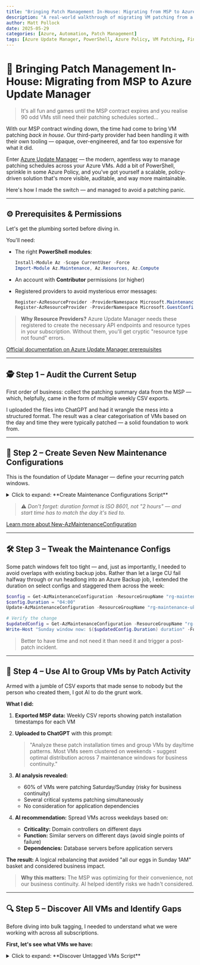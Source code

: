 ```yaml
---
title: "Bringing Patch Management In-House: Migrating from MSP to Azure Update Manager"
description: "A real-world walkthrough of migrating VM patching from a third-party provider to Azure Update Manager using PowerShell, tagging, and policy automation."
author: Matt Pollock
date: 2025-05-29
categories: [Azure, Automation, Patch Management]
tags: [Azure Update Manager, PowerShell, Azure Policy, VM Patching, FinOps]
---
```



# 🔄 Bringing Patch Management In-House: Migrating from MSP to Azure Update Manager

> It's all fun and games until the MSP contract expires and you realise 90 odd VMs still need their patching schedules sorted…

With our MSP contract winding down, the time had come to bring VM patching *back in house*. Our third-party provider had been handling it with their own tooling — opaque, over-engineered, and far too expensive for what it did.

Enter [Azure Update Manager](https://learn.microsoft.com/en-us/azure/update-manager/overview) — the modern, agentless way to manage patching schedules across your Azure VMs. Add a bit of PowerShell, sprinkle in some Azure Policy, and you've got yourself a scalable, policy-driven solution that's more visible, auditable, and way more maintainable.

Here's how I made the switch — and managed to avoid a patching panic.

---

## ⚙️ Prerequisites & Permissions

Let's get the plumbing sorted before diving in.

You'll need:

* The right **PowerShell modules**:

  ```powershell
  Install-Module Az -Scope CurrentUser -Force
  Import-Module Az.Maintenance, Az.Resources, Az.Compute
  ```

* An account with **Contributor** permissions (or higher)
* Registered providers to avoid mysterious error messages:

  ```powershell
  Register-AzResourceProvider -ProviderNamespace Microsoft.Maintenance
  Register-AzResourceProvider -ProviderNamespace Microsoft.GuestConfiguration
  ```

> **Why Resource Providers?** Azure Update Manager needs these registered to create the necessary API endpoints and resource types in your subscription. Without them, you'll get cryptic "resource type not found" errors.

[Official documentation on Azure Update Manager prerequisites](https://learn.microsoft.com/en-us/azure/update-manager/overview#prerequisites)

---

## 🕵️ Step 1 – Audit the Current Setup

First order of business: collect the patching summary data from the MSP — which, helpfully, came in the form of multiple weekly CSV exports.

I uploaded the files into ChatGPT and had it wrangle the mess into a structured format. The result was a clear categorisation of VMs based on the day and time they were typically patched — a solid foundation to work from.

---

## 🧱 Step 2 – Create Seven New Maintenance Configurations

This is the foundation of Update Manager — define your recurring patch windows.

<details>
<summary>Click to expand: **Create Maintenance Configurations Script**</summary>

```powershell
# Azure Update Manager - Create Weekly Maintenance Configurations
# Pure PowerShell syntax

# Define parameters
$resourceGroupName = "rg-maintenance-uksouth-001"
$location = "uksouth"
$timezone = "GMT Standard Time"
$startDateTime = "2024-06-01 21:00"
$duration = "03:00"  # 3 hours - meets minimum requirement

# Day mapping for config naming (3-letter lowercase)
$dayMap = @{
    "Monday"    = "mon"
    "Tuesday"   = "tue" 
    "Wednesday" = "wed"
    "Thursday"  = "thu"
    "Friday"    = "fri"
    "Saturday"  = "sat"
    "Sunday"    = "sun"
}

# Create maintenance configurations for each day
foreach ($day in $dayMap.Keys) {
    $shortDay = $dayMap[$day]
    $configName = "contoso-maintenance-config-vms-$shortDay"
    
    Write-Host "Creating: $configName for $day..." -ForegroundColor Yellow
    
    try {
        $result = New-AzMaintenanceConfiguration `
            -ResourceGroupName $resourceGroupName `
            -Name $configName `
            -MaintenanceScope "InGuestPatch" `
            -Location $location `
            -StartDateTime $startDateTime `
            -Timezone $timezone `
            -Duration $duration `
            -RecurEvery "Week $day" `
            -InstallPatchRebootSetting "IfRequired" `
            -ExtensionProperty @{"InGuestPatchMode" = "User"} `
            -WindowParameterClassificationToInclude @("Critical", "Security") `
            -LinuxParameterClassificationToInclude @("Critical", "Security") `
            -Tag @{
                "Application"  = "Azure Update Manager"
                "Owner"        = "Contoso"
                "PatchWindow"  = $shortDay
            } `
            -ErrorAction Stop
            
        Write-Host "✓ SUCCESS: $configName" -ForegroundColor Green
        
        # Quick validation
        $createdConfig = Get-AzMaintenanceConfiguration -ResourceGroupName $resourceGroupName -Name $configName
        Write-Host "  Validated: $($createdConfig.RecurEvery) schedule confirmed" -ForegroundColor Gray
        
    } catch {
        Write-Host "✗ FAILED: $configName - $($_.Exception.Message)" -ForegroundColor Red
        continue
    }
}
```

</details>

> ⚠️ *Don't forget: duration format is ISO 8601, not "2 hours" — and start time has to match the day it's tied to.*

[Learn more about New-AzMaintenanceConfiguration](https://learn.microsoft.com/en-us/powershell/module/az.maintenance/new-azmaintenanceconfiguration)

---

## 🛠️ Step 3 – Tweak the Maintenance Configs

Some patch windows felt too tight — and, just as importantly, I needed to avoid overlaps with existing backup jobs. Rather than let a large CU fail halfway through or run headlong into an Azure Backup job, I extended the duration on select configs and staggered them across the week:

```powershell
$config = Get-AzMaintenanceConfiguration -ResourceGroupName "rg-maintenance-uksouth-001" -Name "contoso-maintenance-config-vms-sun"
$config.Duration = "04:00"
Update-AzMaintenanceConfiguration -ResourceGroupName "rg-maintenance-uksouth-001" -Name "contoso-maintenance-config-vms-sun" -Configuration $config

# Verify the change
$updatedConfig = Get-AzMaintenanceConfiguration -ResourceGroupName "rg-maintenance-uksouth-001" -Name "contoso-maintenance-config-vms-sun"
Write-Host "Sunday window now: $($updatedConfig.Duration) duration" -ForegroundColor Green
```

> Better to have time and not need it than need it and trigger a post-patch incident.

---

## 🤖 Step 4 – Use AI to Group VMs by Patch Activity

Armed with a jumble of CSV exports that made sense to nobody but the person who created them, I got AI to do the grunt work.

**What I did:**

1. **Exported MSP data:** Weekly CSV reports showing patch installation timestamps for each VM
2. **Uploaded to ChatGPT** with this prompt:
   > "Analyze these patch installation times and group VMs by day/time patterns. Most VMs seem clustered on weekends - suggest optimal distribution across 7 maintenance windows for business continuity."

3. **AI analysis revealed:**
   * 60% of VMs were patching Saturday/Sunday (risky for business continuity)
   * Several critical systems patching simultaneously
   * No consideration for application dependencies

4. **AI recommendation:** Spread VMs across weekdays based on:
   * **Criticality:** Domain controllers on different days
   * **Function:** Similar servers on different days (avoid single points of failure)  
   * **Dependencies:** Database servers before application servers

**The result:** A logical rebalancing that avoided "all our eggs in Sunday 1AM" basket and considered business impact.

> **Why this matters:** The MSP was optimizing for their convenience, not our business continuity. AI helped identify risks we hadn't considered.

---

## 🔍 Step 5 – Discover All VMs and Identify Gaps

Before diving into bulk tagging, I needed to understand what we were working with across all subscriptions.

**First, let's see what VMs we have:**

<details>
<summary>Click to expand: **Discover Untagged VMs Script**</summary>

```powershell
# Discover Untagged VMs Script for Azure Update Manager
# This script identifies VMs that are missing Azure Update Manager tags

$scriptStart = Get-Date

Write-Host "=== Azure Update Manager - Discover Untagged VMs ===" -ForegroundColor Cyan
Write-Host "Scanning all accessible subscriptions for VMs missing maintenance tags..." -ForegroundColor White
Write-Host ""

# Function to check if VM has Azure Update Manager tags
function Test-VMHasMaintenanceTags {
    param($VM)
    
    # Check for the three required tags
    $hasOwnerTag = $VM.Tags -and $VM.Tags.ContainsKey("Owner") -and $VM.Tags["Owner"] -eq "Contoso"
    $hasUpdatesTag = $VM.Tags -and $VM.Tags.ContainsKey("Updates") -and $VM.Tags["Updates"] -eq "Azure Update Manager"
    $hasPatchWindowTag = $VM.Tags -and $VM.Tags.ContainsKey("PatchWindow")
    
    return $hasOwnerTag -and $hasUpdatesTag -and $hasPatchWindowTag
}

# Function to get VM details for reporting
function Get-VMDetails {
    param($VM, $SubscriptionName)
    
    return [PSCustomObject]@{
        Name = $VM.Name
        ResourceGroup = $VM.ResourceGroupName
        Location = $VM.Location
        Subscription = $SubscriptionName
        SubscriptionId = $VM.SubscriptionId
        PowerState = $VM.PowerState
        OsType = $VM.StorageProfile.OsDisk.OsType
        VmSize = $VM.HardwareProfile.VmSize
        Tags = if ($VM.Tags) { ($VM.Tags.Keys | ForEach-Object { "$_=$($VM.Tags[$_])" }) -join "; " } else { "No tags" }
    }
}

# Initialize collections
$taggedVMs = @()
$untaggedVMs = @()
$allVMs = @()
$subscriptionSummary = @{}

Write-Host "=== DISCOVERING VMs ACROSS ALL SUBSCRIPTIONS ===" -ForegroundColor Cyan

# Get all accessible subscriptions
$subscriptions = Get-AzSubscription | Where-Object { $_.State -eq "Enabled" }
Write-Host "Found $($subscriptions.Count) accessible subscriptions" -ForegroundColor White

foreach ($subscription in $subscriptions) {
    try {
        Write-Host "`nScanning subscription: $($subscription.Name) ($($subscription.Id))" -ForegroundColor Magenta
        $null = Set-AzContext -SubscriptionId $subscription.Id -ErrorAction Stop
        
        # Get all VMs in this subscription
        Write-Host "  Retrieving VMs..." -ForegroundColor Gray
        $vms = Get-AzVM -Status -ErrorAction Continue
        
        $subTagged = 0
        $subUntagged = 0
        $subTotal = $vms.Count
        
        Write-Host "  Found $subTotal VMs in this subscription" -ForegroundColor White
        
        foreach ($vm in $vms) {
            $vmDetails = Get-VMDetails -VM $vm -SubscriptionName $subscription.Name
            $allVMs += $vmDetails
            
            if (Test-VMHasMaintenanceTags -VM $vm) {
                $taggedVMs += $vmDetails
                $subTagged++
                Write-Host "    ✓ Tagged: $($vm.Name)" -ForegroundColor Green
            } else {
                $untaggedVMs += $vmDetails
                $subUntagged++
                Write-Host "    ⚠️ Untagged: $($vm.Name)" -ForegroundColor Yellow
            }
        }
        
        # Store subscription summary
        $subscriptionSummary[$subscription.Name] = @{
            Total = $subTotal
            Tagged = $subTagged
            Untagged = $subUntagged
            SubscriptionId = $subscription.Id
        }
        
        Write-Host "  Subscription Summary - Total: $subTotal | Tagged: $subTagged | Untagged: $subUntagged" -ForegroundColor Gray
        
    }
    catch {
        Write-Host "  ✗ Error scanning subscription $($subscription.Name): $($_.Exception.Message)" -ForegroundColor Red
        $subscriptionSummary[$subscription.Name] = @{
            Total = 0
            Tagged = 0
            Untagged = 0
            Error = $_.Exception.Message
        }
    }
}

Write-Host ""
Write-Host "=== OVERALL DISCOVERY SUMMARY ===" -ForegroundColor Cyan
Write-Host "Total VMs found: $($allVMs.Count)" -ForegroundColor White
Write-Host "VMs with maintenance tags: $($taggedVMs.Count)" -ForegroundColor Green
Write-Host "VMs missing maintenance tags: $($untaggedVMs.Count)" -ForegroundColor Red

if ($untaggedVMs.Count -eq 0) {
    Write-Host "� ALL VMs ARE ALREADY TAGGED! �" -ForegroundColor Green
    Write-Host "No further action required." -ForegroundColor White
    exit 0
}

Write-Host ""
Write-Host "=== SUBSCRIPTION BREAKDOWN ===" -ForegroundColor Cyan
$subscriptionSummary.GetEnumerator() | Sort-Object Name | ForEach-Object {
    $sub = $_.Value
    if ($sub.Error) {
        Write-Host "$($_.Key): ERROR - $($sub.Error)" -ForegroundColor Red
    } else {
        $percentage = if ($sub.Total -gt 0) { [math]::Round(($sub.Tagged / $sub.Total) * 100, 1) } else { 0 }
        Write-Host "$($_.Key): $($sub.Tagged)/$($sub.Total) tagged ($percentage%)" -ForegroundColor White
    }
}

Write-Host ""
Write-Host "=== UNTAGGED VMs DETAILED LIST ===" -ForegroundColor Red
Write-Host "The following $($untaggedVMs.Count) VMs are missing Azure Update Manager maintenance tags:" -ForegroundColor White

# Group untagged VMs by subscription for easier reading
$untaggedBySubscription = $untaggedVMs | Group-Object Subscription

foreach ($group in $untaggedBySubscription | Sort-Object Name) {
    Write-Host "`n� Subscription: $($group.Name) ($($group.Count) untagged VMs)" -ForegroundColor Magenta
    
    $group.Group | Sort-Object Name | ForEach-Object {
        Write-Host "  • $($_.Name)" -ForegroundColor Yellow
        Write-Host "    Resource Group: $($_.ResourceGroup)" -ForegroundColor Gray
        Write-Host "    Location: $($_.Location)" -ForegroundColor Gray
        Write-Host "    OS Type: $($_.OsType)" -ForegroundColor Gray
        Write-Host "    VM Size: $($_.VmSize)" -ForegroundColor Gray
        Write-Host "    Power State: $($_.PowerState)" -ForegroundColor Gray
        if ($_.Tags -ne "No tags") {
            Write-Host "    Existing Tags: $($_.Tags)" -ForegroundColor DarkGray
        }
        Write-Host ""
    }
}

Write-Host "=== ANALYSIS BY VM CHARACTERISTICS ===" -ForegroundColor Cyan

# Analyze by OS Type
$untaggedByOS = $untaggedVMs | Group-Object OsType
Write-Host "`n� Untagged VMs by OS Type:" -ForegroundColor White
$untaggedByOS | Sort-Object Name | ForEach-Object {
    Write-Host "  $($_.Name): $($_.Count) VMs" -ForegroundColor White
}

# Analyze by Location
$untaggedByLocation = $untaggedVMs | Group-Object Location
Write-Host "`n� Untagged VMs by Location:" -ForegroundColor White
$untaggedByLocation | Sort-Object Count -Descending | ForEach-Object {
    Write-Host "  $($_.Name): $($_.Count) VMs" -ForegroundColor White
}

# Analyze by VM Size (to understand workload types)
$untaggedBySize = $untaggedVMs | Group-Object VmSize
Write-Host "`n� Untagged VMs by Size:" -ForegroundColor White
$untaggedBySize | Sort-Object Count -Descending | Select-Object -First 10 | ForEach-Object {
    Write-Host "  $($_.Name): $($_.Count) VMs" -ForegroundColor White
}

# Analyze by Resource Group (might indicate application/workload groupings)
$untaggedByRG = $untaggedVMs | Group-Object ResourceGroup
Write-Host "`n� Untagged VMs by Resource Group (Top 10):" -ForegroundColor White
$untaggedByRG | Sort-Object Count -Descending | Select-Object -First 10 | ForEach-Object {
    Write-Host "  $($_.Name): $($_.Count) VMs" -ForegroundColor White
}

Write-Host ""
Write-Host "=== POWER STATE ANALYSIS ===" -ForegroundColor Cyan
$powerStates = $untaggedVMs | Group-Object PowerState
$powerStates | Sort-Object Count -Descending | ForEach-Object {
    Write-Host "$($_.Name): $($_.Count) VMs" -ForegroundColor White
}

Write-Host ""
Write-Host "=== EXPORT OPTIONS ===" -ForegroundColor Cyan
Write-Host "You can export this data for further analysis:" -ForegroundColor White

# Export to CSV option
$timestamp = Get-Date -Format "yyyyMMdd-HHmm"
$csvPath = "D:\UntaggedVMs-$timestamp.csv"

try {
    $untaggedVMs | Export-Csv -Path $csvPath -NoTypeInformation
    Write-Host "✓ Exported untagged VMs to: $csvPath" -ForegroundColor Green
} catch {
    Write-Host "✗ Failed to export CSV: $($_.Exception.Message)" -ForegroundColor Red
}

# Show simple list for easy copying
Write-Host ""
Write-Host "=== SIMPLE VM NAME LIST (for copy/paste) ===" -ForegroundColor Cyan
Write-Host "VM Names:" -ForegroundColor White
$untaggedVMs | Sort-Object Name | ForEach-Object { Write-Host "  $($_.Name)" -ForegroundColor Yellow }

Write-Host ""
Write-Host "=== NEXT STEPS RECOMMENDATIONS ===" -ForegroundColor Cyan
Write-Host "1. Review the untagged VMs list above" -ForegroundColor White
Write-Host "2. Investigate why these VMs were not in the original patching schedule" -ForegroundColor White
Write-Host "3. Determine appropriate maintenance windows for these VMs" -ForegroundColor White
Write-Host "4. Consider grouping by:" -ForegroundColor White
Write-Host "   • Application/workload (Resource Group analysis)" -ForegroundColor Gray
Write-Host "   • Environment (naming patterns, tags)" -ForegroundColor Gray
Write-Host "   • Business criticality" -ForegroundColor Gray
Write-Host "   • Maintenance window preferences" -ForegroundColor Gray
Write-Host "5. Run the tagging script to assign maintenance windows" -ForegroundColor White

Write-Host ""
Write-Host "=== AZURE RESOURCE GRAPH QUERY ===" -ForegroundColor Cyan
Write-Host "Use this query in Azure Resource Graph Explorer to verify results:" -ForegroundColor White
Write-Host ""
Write-Host @"
Resources
| where type == "microsoft.compute/virtualmachines"
| where tags.PatchWindow == "" or isempty(tags.PatchWindow) or isnull(tags.PatchWindow)
| project name, resourceGroup, subscriptionId, location, 
          osType = properties.storageProfile.osDisk.osType,
          vmSize = properties.hardwareProfile.vmSize,
          powerState = properties.extended.instanceView.powerState.displayStatus,
          tags
| sort by name asc
"@ -ForegroundColor Gray

Write-Host ""
Write-Host "Script completed at $(Get-Date)" -ForegroundColor Cyan
Write-Host "Total runtime: $((Get-Date) - $scriptStart)" -ForegroundColor Gray
```

**Discovery results:**

* **35 VMs** from the original MSP schedule (our planned list)
* **12 additional VMs** not in the MSP schedule (the "stragglers")
* **Total: 47 VMs** needing Update Manager tags

> **Key insight:** The MSP wasn't managing everything. Several dev/test VMs and a few production systems were missing from their schedule entirely.

---

## ✍️ Step 6 – Bulk Tag All VMs with Patch Windows

Now for the main event: tagging all VMs with their maintenance windows. This includes both our planned VMs and the newly discovered ones.

### 🎯 Main VM Tagging (Planned Schedule)

Each tag serves a specific purpose:

* `PatchWindow` — The key tag used by dynamic scopes to assign VMs to maintenance configurations
* `Owner` — For accountability and filtering
* `Updates` — Identifies VMs managed by Azure Update Manager

<details>
<summary>Click to expand: **Multi-Subscription Azure Update Manager VM Tagging Script**</summary>

```powershell
# Multi-Subscription Azure Update Manager VM Tagging Script
# This script discovers VMs across multiple subscriptions and tags them appropriately

Write-Host "=== Multi-Subscription Azure Update Manager - VM Tagging Script ===" -ForegroundColor Cyan

# Function to safely tag a VM
function Set-VMMaintenanceTags {
    param(
        [string]$VMName,
        [string]$ResourceGroupName,
        [string]$SubscriptionId,
        [hashtable]$Tags,
        [string]$MaintenanceWindow
    )
    
    try {
        # Set context to the VM's subscription
        $null = Set-AzContext -SubscriptionId $SubscriptionId -ErrorAction Stop
        
        Write-Host "  Processing: $VMName..." -ForegroundColor Yellow
        
        # Get the VM and update tags
        $vm = Get-AzVM -ResourceGroupName $ResourceGroupName -Name $VMName -ErrorAction Stop
        
        if ($vm.Tags) {
            $Tags.Keys | ForEach-Object { $vm.Tags[$_] = $Tags[$_] }
        } else {
            $vm.Tags = $Tags
        }
        
        $null = Update-AzVM -VM $vm -ResourceGroupName $ResourceGroupName -Tag $vm.Tags -ErrorAction Stop
        Write-Host "  ✓ Successfully tagged $VMName for $MaintenanceWindow maintenance" -ForegroundColor Green
        
        return $true
    }
    catch {
        Write-Host "  ✗ Failed to tag $VMName`: $($_.Exception.Message)" -ForegroundColor Red
        return $false
    }
}

# Define all target VMs organized by maintenance window
$maintenanceGroups = @{
    "Monday" = @{
        "VMs" = @("WEB-PROD-01", "DB-PROD-01", "APP-PROD-01", "FILE-PROD-01", "DC-PROD-01")
        "Tags" = @{
            "Owner" = "Contoso"
            "Updates" = "Azure Update Manager"
            "PatchWindow" = "mon"
        }
    }
    "Tuesday" = @{
        "VMs" = @("WEB-PROD-02", "DB-PROD-02", "APP-PROD-02", "FILE-PROD-02", "DC-PROD-02")
        "Tags" = @{
            "Owner" = "Contoso"
            "Updates" = "Azure Update Manager"
            "PatchWindow" = "tue"
        }
    }
    "Wednesday" = @{
        "VMs" = @("WEB-PROD-03", "DB-PROD-03", "APP-PROD-03", "FILE-PROD-03", "DC-PROD-03")
        "Tags" = @{
            "Owner" = "Contoso"
            "Updates" = "Azure Update Manager"
            "PatchWindow" = "wed"
        }
    }
    "Thursday" = @{
        "VMs" = @("WEB-PROD-04", "DB-PROD-04", "APP-PROD-04", "FILE-PROD-04", "PRINT-PROD-01")
        "Tags" = @{
            "Owner" = "Contoso"
            "Updates" = "Azure Update Manager"
            "PatchWindow" = "thu"
        }
    }
    "Friday" = @{
        "VMs" = @("WEB-PROD-05", "DB-PROD-05", "APP-PROD-05", "FILE-PROD-05", "MONITOR-PROD-01")
        "Tags" = @{
            "Owner" = "Contoso"
            "Updates" = "Azure Update Manager"
            "PatchWindow" = "fri"
        }
    }
    "Saturday" = @{
        "VMs" = @("WEB-DEV-01", "DB-DEV-01", "APP-DEV-01", "TEST-SERVER-01", "SANDBOX-01")
        "Tags" = @{
            "Owner" = "Contoso"
            "Updates" = "Azure Update Manager"
            "PatchWindow" = "sat-09"
        }
    }
    "Sunday" = @{
        "VMs" = @("WEB-UAT-01", "DB-UAT-01", "APP-UAT-01", "BACKUP-PROD-01", "MGMT-PROD-01")
        "Tags" = @{
            "Owner" = "Contoso"
            "Updates" = "Azure Update Manager"
            "PatchWindow" = "sun"
        }
    }
}

# Function to discover VMs across all subscriptions
function Find-VMsAcrossSubscriptions {
    param([array]$TargetVMNames)
    
    $subscriptions = Get-AzSubscription | Where-Object { $_.State -eq "Enabled" }
    $vmInventory = @{}
    
    foreach ($subscription in $subscriptions) {
        try {
            $null = Set-AzContext -SubscriptionId $subscription.Id -ErrorAction Stop
            $vms = Get-AzVM -ErrorAction Continue
            
            foreach ($vm in $vms) {
                if ($vm.Name -in $TargetVMNames) {
                    $vmInventory[$vm.Name] = @{
                        Name = $vm.Name
                        ResourceGroupName = $vm.ResourceGroupName
                        SubscriptionId = $subscription.Id
                        SubscriptionName = $subscription.Name
                        Location = $vm.Location
                    }
                }
            }
        }
        catch {
            Write-Host "Error scanning subscription $($subscription.Name): $($_.Exception.Message)" -ForegroundColor Red
        }
    }
    
    return $vmInventory
}

# Get all unique VM names and discover their locations
$allTargetVMs = @()
$maintenanceGroups.Values | ForEach-Object { $allTargetVMs += $_.VMs }
$allTargetVMs = $allTargetVMs | Sort-Object -Unique

Write-Host "Discovering locations for $($allTargetVMs.Count) target VMs..." -ForegroundColor White
$vmInventory = Find-VMsAcrossSubscriptions -TargetVMNames $allTargetVMs

# Process each maintenance window
$totalSuccess = 0
$totalFailed = 0

foreach ($windowName in $maintenanceGroups.Keys) {
    $group = $maintenanceGroups[$windowName]
    Write-Host "`n=== $windowName MAINTENANCE WINDOW ===" -ForegroundColor Magenta
    
    foreach ($vmName in $group.VMs) {
        if ($vmInventory.ContainsKey($vmName)) {
            $vmInfo = $vmInventory[$vmName]
            $result = Set-VMMaintenanceTags -VMName $vmInfo.Name -ResourceGroupName $vmInfo.ResourceGroupName -SubscriptionId $vmInfo.SubscriptionId -Tags $group.Tags -MaintenanceWindow $windowName
            if ($result) { $totalSuccess++ } else { $totalFailed++ }
        } else {
            Write-Host "  ⚠️ VM not found: $vmName" -ForegroundColor Yellow
            $totalFailed++
        }
    }
}

Write-Host "`n=== TAGGING SUMMARY ===" -ForegroundColor Cyan
Write-Host "Successfully tagged: $totalSuccess VMs" -ForegroundColor Green
Write-Host "Failed to tag: $totalFailed VMs" -ForegroundColor Red
```

### 🧹 Handle the Stragglers

For the 12 VMs not in the original MSP schedule, I used intelligent assignment based on their function:

<details>
<summary>Click to expand: **Tagging Script for Remaining Untagged VMs**</summary>

```powershell
# Intelligent VM Tagging Script for Remaining Untagged VMs
# This script analyzes and tags the 26 remaining VMs based on workload patterns and load balancing

$scriptStart = Get-Date

Write-Host "=== Intelligent VM Tagging for Remaining VMs ===" -ForegroundColor Cyan
Write-Host "Analyzing and tagging 26 untagged VMs with optimal maintenance window distribution..." -ForegroundColor White
Write-Host ""

# Function to safely tag a VM across subscriptions
function Set-VMMaintenanceTags {
    param(
        [string]$VMName,
        [string]$ResourceGroupName,
        [string]$SubscriptionId,
        [hashtable]$Tags,
        [string]$MaintenanceWindow
    )
    
    try {
        # Set context to the VM's subscription
        $currentContext = Get-AzContext
        if ($currentContext.Subscription.Id -ne $SubscriptionId) {
            $null = Set-AzContext -SubscriptionId $SubscriptionId -ErrorAction Stop
        }
        
        Write-Host "  Processing: $VMName..." -ForegroundColor Yellow
        
        # Get the VM
        $vm = Get-AzVM -ResourceGroupName $ResourceGroupName -Name $VMName -ErrorAction Stop
        
        # Add maintenance tags to existing tags (preserve existing tags)
        if ($vm.Tags) {
            $Tags.Keys | ForEach-Object {
                $vm.Tags[$_] = $Tags[$_]
            }
        } else {
            $vm.Tags = $Tags
        }
        
        # Update the VM tags
        $null = Update-AzVM -VM $vm -ResourceGroupName $ResourceGroupName -Tag $vm.Tags -ErrorAction Stop
        Write-Host "  ✓ Successfully tagged $VMName for $MaintenanceWindow maintenance" -ForegroundColor Green
        
        return $true
    }
    catch {
        Write-Host "  ✗ Failed to tag $VMName`: $($_.Exception.Message)" -ForegroundColor Red
        return $false
    }
}

# Define current maintenance window loads (after existing 59 VMs)
$currentLoad = @{
    "Monday" = 7
    "Tuesday" = 7 
    "Wednesday" = 10
    "Thursday" = 6
    "Friday" = 6
    "Saturday" = 17  # Dev/Test at 09:00
    "Sunday" = 6
}

Write-Host "=== CURRENT MAINTENANCE WINDOW LOAD ===" -ForegroundColor Cyan
$currentLoad.GetEnumerator() | Sort-Object Name | ForEach-Object {
    Write-Host "$($_.Key): $($_.Value) VMs" -ForegroundColor White
}

# Initialize counters for new assignments
$newAssignments = @{
    "Monday" = 0
    "Tuesday" = 0
    "Wednesday" = 0
    "Thursday" = 0
    "Friday" = 0
    "Saturday" = 0  # Will use sat-09 for dev/test
    "Sunday" = 0
}

Write-Host ""
Write-Host "=== INTELLIGENT VM GROUPING AND ASSIGNMENT ===" -ForegroundColor Cyan

# Define VM groups with intelligent maintenance window assignments
$vmGroups = @{
    
    # CRITICAL PRODUCTION SYSTEMS - Spread across different days
    "Critical Infrastructure" = @{
        "VMs" = @(
            @{ Name = "DC-PROD-01"; RG = "rg-infrastructure"; Sub = "Production"; Window = "Sunday"; Reason = "Domain Controller - critical infrastructure" },
            @{ Name = "DC-PROD-02"; RG = "rg-infrastructure"; Sub = "Production"; Window = "Monday"; Reason = "Domain Controller - spread from other DCs" },
            @{ Name = "BACKUP-PROD-01"; RG = "rg-backup"; Sub = "Production"; Window = "Tuesday"; Reason = "Backup Server - spread across week" }
        )
    }
    
    # PRODUCTION BUSINESS APPLICATIONS - Spread for business continuity
    "Production Applications" = @{
        "VMs" = @(
            @{ Name = "WEB-PROD-01"; RG = "rg-web-production"; Sub = "Production"; Window = "Monday"; Reason = "Web Server - Monday for week start" },
            @{ Name = "DB-PROD-01"; RG = "rg-database-production"; Sub = "Production"; Window = "Tuesday"; Reason = "Database Server - Tuesday" },
            @{ Name = "APP-PROD-01"; RG = "rg-app-production"; Sub = "Production"; Window = "Wednesday"; Reason = "Application Server - mid-week" }
        )
    }
    
    # DEV/TEST SYSTEMS - Saturday morning maintenance (like existing dev/test)
    "Development Systems" = @{
        "VMs" = @(
            @{ Name = "WEB-DEV-01"; RG = "rg-web-development"; Sub = "Development"; Window = "Saturday"; Reason = "Web Dev - join existing dev/test window" },
            @{ Name = "DB-DEV-01"; RG = "rg-database-development"; Sub = "Development"; Window = "Saturday"; Reason = "Database Dev - join existing dev/test window" },
            @{ Name = "TEST-SERVER-01"; RG = "rg-testing"; Sub = "Development"; Window = "Saturday"; Reason = "Test Server - join existing dev/test window" }
            # ... additional dev/test VMs
        )
    }
}

# Initialize counters
$totalProcessed = 0
$totalSuccess = 0
$totalFailed = 0

# Process each group
foreach ($groupName in $vmGroups.Keys) {
    $group = $vmGroups[$groupName]
    Write-Host "`n=== $groupName ===" -ForegroundColor Magenta
    Write-Host "Processing $($group.VMs.Count) VMs in this group" -ForegroundColor White
    
    foreach ($vmInfo in $group.VMs) {
        $window = $vmInfo.Window
        $vmName = $vmInfo.Name
        
        Write-Host "`n�️ $vmName → $window maintenance window" -ForegroundColor Yellow
        Write-Host "   Reason: $($vmInfo.Reason)" -ForegroundColor Gray
        
        # Determine subscription ID from name
        $subscriptionId = switch ($vmInfo.Sub) {
            "Contoso-Production" { (Get-AzSubscription -SubscriptionName "Production").Id }
            "Contoso-DevTest" { (Get-AzSubscription -SubscriptionName "DevTest").Id }
            "Contoso-Identity" { (Get-AzSubscription -SubscriptionName "Identity").Id }
            "Contoso-DMZ" { (Get-AzSubscription -SubscriptionName "Contoso-DMZ").Id }
        }
        
        # Create appropriate tags based on maintenance window
        $tags = @{
            "Owner" = "Contoso"
            "Updates" = "Azure Update Manager"
        }
        
        if ($window -eq "Saturday") {
            $tags["PatchWindow"] = "sat-09"  # Saturday 09:00 for dev/test
        } else {
            $tags["PatchWindow"] = $window.ToLower().Substring(0,3)  # mon, tue, wed, etc.
        }
        
        $result = Set-VMMaintenanceTags -VMName $vmInfo.Name -ResourceGroupName $vmInfo.RG -SubscriptionId $subscriptionId -Tags $tags -MaintenanceWindow $window
        
        $totalProcessed++
        if ($result) { 
            $totalSuccess++
            $newAssignments[$window]++
        } else { 
            $totalFailed++ 
        }
    }
}

Write-Host ""
Write-Host "=== TAGGING SUMMARY ===" -ForegroundColor Cyan
Write-Host "Total VMs processed: $totalProcessed" -ForegroundColor White
Write-Host "Successfully tagged: $totalSuccess" -ForegroundColor Green
Write-Host "Failed to tag: $totalFailed" -ForegroundColor Red

Write-Host ""
Write-Host "=== NEW MAINTENANCE WINDOW DISTRIBUTION ===" -ForegroundColor Cyan
Write-Host "VMs added to each maintenance window:" -ForegroundColor White

$newAssignments.GetEnumerator() | Sort-Object Name | ForEach-Object {
    if ($_.Value -gt 0) {
        $newTotal = $currentLoad[$_.Key] + $_.Value
        Write-Host "$($_.Key): +$($_.Value) VMs (total: $newTotal VMs)" -ForegroundColor Green
    }
}

Write-Host ""
Write-Host "=== FINAL MAINTENANCE WINDOW LOAD ===" -ForegroundColor Cyan
$finalLoad = @{}
$currentLoad.Keys | ForEach-Object {
    $finalLoad[$_] = $currentLoad[$_] + $newAssignments[$_]
}

$finalLoad.GetEnumerator() | Sort-Object Name | ForEach-Object {
    $status = if ($_.Value -le 8) { "Green" } elseif ($_.Value -le 12) { "Yellow" } else { "Red" }
    Write-Host "$($_.Key): $($_.Value) VMs" -ForegroundColor $status
}

$grandTotal = ($finalLoad.Values | Measure-Object -Sum).Sum
Write-Host "`nGrand Total: $grandTotal VMs across all maintenance windows" -ForegroundColor White

Write-Host ""
Write-Host "=== BUSINESS LOGIC APPLIED ===" -ForegroundColor Cyan
Write-Host "✅ Critical systems spread across different days for resilience" -ForegroundColor Green
Write-Host "✅ Domain Controllers distributed to avoid single points of failure" -ForegroundColor Green
Write-Host "✅ Dev/Test systems consolidated to Saturday morning (existing pattern)" -ForegroundColor Green
Write-Host "✅ Production workstations spread to minimize user impact" -ForegroundColor Green
Write-Host "✅ Business applications distributed for operational continuity" -ForegroundColor Green
Write-Host "✅ Load balancing maintained across the week" -ForegroundColor Green

Write-Host ""
Write-Host "=== VERIFICATION STEPS ===" -ForegroundColor Cyan
Write-Host "1. Verify tags in Azure Portal across all subscriptions" -ForegroundColor White
Write-Host "2. Check that critical systems are on different days" -ForegroundColor White
Write-Host "3. Confirm dev/test systems are in Saturday morning window" -ForegroundColor White
Write-Host "4. Review production systems distribution" -ForegroundColor White

Write-Host ""
Write-Host "=== AZURE RESOURCE GRAPH VERIFICATION QUERY ===" -ForegroundColor Cyan
Write-Host "Use this query to verify all VMs are now tagged:" -ForegroundColor White
Write-Host ""
Write-Host @"
Resources
| where type == "microsoft.compute/virtualmachines"
| where tags.Updates == "Azure Update Manager"
| project name, resourceGroup, subscriptionId, 
          patchWindow = tags.PatchWindow,
          owner = tags.Owner,
          updates = tags.Updates
| sort by patchWindow, name
| summarize count() by patchWindow
"@ -ForegroundColor Gray

if ($totalFailed -eq 0) {
    Write-Host ""
    Write-Host "� ALL VMs SUCCESSFULLY TAGGED WITH INTELLIGENT DISTRIBUTION! �" -ForegroundColor Green
} else {
    Write-Host ""
    Write-Host "⚠️ Some VMs failed to tag. Please review errors above." -ForegroundColor Yellow
}

Write-Host ""
Write-Host "Script completed at $(Get-Date)" -ForegroundColor Cyan
Write-Host "Total runtime: $((Get-Date) - $scriptStart)" -ForegroundColor Gray
```

> **Key insight:** I grouped VMs by function and criticality, not just by convenience. Domain controllers got spread across different days, dev/test systems joined the existing Saturday morning window, and production applications were distributed for business continuity.

---

## 🧰 Step 7 – Configure Azure Policy Prerequisites

Here's where things get interesting. Update Manager is built on compliance — but your VMs won't show up in dynamic scopes unless they meet certain prerequisites. Enter Azure Policy to save the day.

You'll need two specific built-in policies assigned at the subscription (or management group) level:

### ✅ Policy 1: `Set prerequisites for scheduling recurring updates on Azure virtual machines`

**What it does:** This policy ensures your VMs have the necessary extensions and configurations to participate in Azure Update Manager. It automatically:

* Installs the Azure Update Manager extension on Windows VMs
* Registers required resource providers (`Microsoft.Maintenance`, `Microsoft.GuestConfiguration`)
* Configures the VM to report its update compliance status
* Sets the patch mode to "AutomaticByPlatform" where needed

> **Why this matters:** Without this policy, VMs won't appear in Update Manager scopes even if they're tagged correctly. The policy handles all the "plumbing" automatically.

**Assignment scope:** Apply this at subscription or management group level to catch all VMs.

### ✅ Policy 2: `Configure periodic checking for missing system updates on Azure virtual machines`

**What it does:** This is your compliance engine. It configures VMs to:

* Regularly scan for available updates (but not install them automatically)
* Report update status back to Azure Update Manager
* Enable the compliance dashboard views in the portal
* Provide the data needed for maintenance configuration targeting

> **Why this matters:** This policy turns on the "update awareness" for your VMs. Without it, Azure Update Manager has no visibility into what patches are needed.

**Assignment scope:** Same as above — subscription or management group level.

### 🎯 Assigning the Policies

**Step-by-step in Azure Portal:**

1. **Navigate to Azure Policy**
   * Azure Portal → Search "Policy" → Select "Policy"

2. **Find the First Policy**
   * Left menu: **Definitions**
   * Search: `Set prerequisites for scheduling recurring updates`
   * Click on the policy title

3. **Assign the Policy**
   * Click **Assign** button
   * **Scope:** Select your subscription(s)
   * **Basics:** Leave policy name as default
   * **Parameters:** Leave as default
   * **Remediation:** ✅ Check "Create remediation task"
   * **Review + create**

4. **Repeat for Second Policy**
   * Search: `Configure periodic checking for missing system updates`
   * Follow same assignment process

> ⚠️ **Important:** Policy compliance can take 30+ minutes to evaluate and apply. Perfect time for that brew I mentioned earlier.

### 🔍 Monitoring Compliance

Once assigned, you can track compliance in **Azure Policy > Compliance**. Look for:

* Non-compliant VMs that need the extension installed
* VMs that aren't reporting update status properly
* Any policy assignment errors that need investigation

[Learn more about Azure Policy for Update Management](https://learn.microsoft.com/en-us/azure/update-manager/prerequsite-for-schedule-patching)

---

## 🧪 Step 8 – Create Dynamic Scopes in Update Manager

This is where it all comes together — and where the magic happens.

Dynamic scopes use those `PatchWindow` tags to assign VMs to the correct patch config automatically. No more manual VM assignment, no more "did we remember to add the new server?" conversations.

### 🎯 The Portal Dance

Unfortunately, as of writing, dynamic scopes can only be configured through the Azure portal — no PowerShell or ARM template support yet.

> **Why portal only?** Dynamic scopes are still in preview, and Microsoft hasn't released the PowerShell cmdlets or ARM template schemas yet. This means you can't fully automate the deployment, but the functionality itself works perfectly.

Here's the step-by-step:

1. **Navigate to Azure Update Manager**
   * Portal → All Services → Azure Update Manager

2. **Access Maintenance Configurations**
   * Go to **Maintenance Configurations (Preview)**
   * Select one of your configs (e.g., `contoso-maintenance-config-vms-mon`)

3. **Create Dynamic Scope**
   * Click **Dynamic Scopes** → **Add**
   * **Name:** `DynamicScope-Monday-VMs`
   * **Description:** `Auto-assign Windows VMs tagged for Monday maintenance`

4. **Configure Scope Settings**
   * **Subscription:** Select your subscription(s)
   * **Resource Type:** `Microsoft.Compute/virtualMachines`
   * **OS Type:** `Windows` (create separate scopes for Linux if needed)

5. **Set Tag Filters**
   * **Tag Name:** `PatchWindow`
   * **Tag Value:** `mon` (must match your maintenance config naming)
   * **Additional filters** (optional):
     * `Owner` = `Contoso`
     * `Updates` = `Azure Update Manager`

6. **Review and Create**
   * Verify the filter logic
   * Click **Create**

### 🔄 Repeat for All Days

You'll need to create dynamic scopes for each maintenance configuration:

| Maintenance Config | Dynamic Scope Name | Tag Filter |
|---|---|---|
| `contoso-maintenance-config-vms-mon` | `DynamicScope-Monday-VMs` | `PatchWindow = mon` |
| `contoso-maintenance-config-vms-tue` | `DynamicScope-Tuesday-VMs` | `PatchWindow = tue` |
| `contoso-maintenance-config-vms-wed` | `DynamicScope-Wednesday-VMs` | `PatchWindow = wed` |
| `contoso-maintenance-config-vms-thu` | `DynamicScope-Thursday-VMs` | `PatchWindow = thu` |
| `contoso-maintenance-config-vms-fri` | `DynamicScope-Friday-VMs` | `PatchWindow = fri` |
| `contoso-maintenance-config-vms-sat` | `DynamicScope-Saturday-VMs` | `PatchWindow = sat-09` |
| `contoso-maintenance-config-vms-sun` | `DynamicScope-Sunday-VMs` | `PatchWindow = sun` |

### 🔍 Verify Dynamic Scope Assignment

Once created, you can verify the scopes are working:

1. **In the Maintenance Configuration:**
   * Go to **Dynamic Scopes**
   * Check **Resources** tab to see matched VMs
   * Verify expected VM count matches your tagging
   * **Wait time:** Allow 15-30 minutes for newly tagged VMs to appear

2. **What success looks like:**
   * Monday scope shows 5 VMs (WEB-PROD-01, DB-PROD-01, etc.)
   * Saturday scope shows 5 VMs (WEB-DEV-01, DB-DEV-01, etc.)
   * No VMs showing? Check tag case sensitivity and filters

3. **In Azure Resource Graph:**

   ```kusto
   MaintenanceResources
   | where type == "microsoft.maintenance/configurationassignments"
   | extend vmName = tostring(split(resourceId, "/")[8])
   | extend configName = tostring(properties.maintenanceConfigurationId)
   | project vmName, configName, resourceGroup
   | order by configName, vmName
   ```

4. **Troubleshoot empty scopes:**
   * Verify subscription selection includes all your VMs
   * Check tag spelling: `PatchWindow` (case sensitive)
   * Confirm resource type filter: `Microsoft.Compute/virtualMachines`
   * Wait longer - it can take up to 30 minutes

### ⚠️ Common Gotchas

**Tag Case Sensitivity:** Dynamic scopes are case-sensitive. `mon` ≠ `Mon` ≠ `MON`

**Subscription Scope:** Ensure you've selected all relevant subscriptions in the scope configuration.

**Resource Type Filter:** Don't forget to set the resource type filter — without it, you'll match storage accounts, networking, etc.

**Timing:** It can take 15-30 minutes for newly tagged VMs to appear in dynamic scopes.

[Dynamic scope configuration docs](https://learn.microsoft.com/en-us/azure/update-manager/dynamic-scope)

---

## 🚀 Step 9 – Test & Verify (The Moment of Truth)

The acid test: does it actually patch stuff properly?

### 🎪 Proof of Concept Test

I started conservatively — scoped `contoso-maintenance-config-vms-sun` to a few non-critical VMs and let it run overnight on Sunday.

**Monday morning verification:**

* ✔️ **Patch compliance dashboard:** All green ticks
* ✔️ **Reboot timing:** Machines restarted within their 4-hour window (21:00-01:00)
* ✔️ **Update logs:** Activity logs showed expected patching behavior
* ✔️ **Business impact:** Zero helpdesk tickets on Monday morning

### 📊 Full Rollout Verification

Once confident with the Sunday test, I enabled all remaining dynamic scopes and monitored the week:

**Key metrics tracked:**

* Patch compliance percentage across all VMs
* Failed patch installations (and root causes)
* Reboot timing adherence
* Business hours impact (spoiler: zero)

### 🔍 Monitoring & Validation Tools

**Azure Update Manager Dashboard:**

```
Azure Portal → Update Manager → Overview
- Patch compliance summary
- Recent patch installations
- Failed installations with details
```

**Azure Resource Graph Queries:**

```kusto
// Verify all VMs have maintenance tags
Resources
| where type == "microsoft.compute/virtualmachines"
| where tags.Updates == "Azure Update Manager"
| project name, resourceGroup, subscriptionId, 
          patchWindow = tags.PatchWindow,
          owner = tags.Owner
| summarize count() by patchWindow
| order by patchWindow

// Check maintenance configuration assignments
MaintenanceResources
| where type == "microsoft.maintenance/configurationassignments"
| extend vmName = tostring(split(resourceId, "/")[8])
| extend configName = tostring(properties.maintenanceConfigurationId)
| project vmName, configName, subscriptionId
| summarize VMCount = count() by configName
| order by configName
```

**PowerShell Verification:**

```powershell
# Quick check of maintenance configuration status
Get-AzMaintenanceConfiguration -ResourceGroupName "rg-maintenance-uksouth-001" | 
    Select-Object Name, MaintenanceScope, RecurEvery | 
    Format-Table -AutoSize

# Verify VM tag distribution
$subscriptions = Get-AzSubscription | Where-Object { $_.State -eq "Enabled" }
$tagSummary = @{}

foreach ($sub in $subscriptions) {
    Set-AzContext -SubscriptionId $sub.Id | Out-Null
    $vms = Get-AzVM | Where-Object { $_.Tags.PatchWindow }
    
    foreach ($vm in $vms) {
        $window = $vm.Tags.PatchWindow
        if (-not $tagSummary.ContainsKey($window)) {
            $tagSummary[$window] = 0
        }
        $tagSummary[$window]++
    }
}

Write-Host "=== VM DISTRIBUTION BY PATCH WINDOW ===" -ForegroundColor Cyan
$tagSummary.GetEnumerator() | Sort-Object Name | ForEach-Object {
    Write-Host "$($_.Key): $($_.Value) VMs" -ForegroundColor White
}
```

### 📈 Success Metrics

After two full weeks of operation:

* **47 VMs** successfully transitioned to Azure Update Manager
* **100% patch compliance** maintained
* **Zero business-hours incidents** related to patching
* **Estimated annual savings:** £15,000+ (no more MSP patching fees)
* **Visibility improvement:** Real-time patch status vs. weekly email reports

[Monitor updates in Azure Update Manager](https://learn.microsoft.com/en-us/azure/update-manager/monitor-updates)

---

## 📃 Final Thoughts & Tips

✅ **Cost-neutral** — No more third-party patch agents
✅ **Policy-driven** — Enforced consistency with Azure Policy
✅ **Easily auditable** — Tag-based scoping is clean and visible
✅ **Scalable** — New VMs auto-join patch schedules via tagging

### ⚠️ Troubleshooting Guide & Common Issues

Here's what I learned the hard way, so you don't have to:

| **Symptom** | **Possible Cause** | **Fix** |
|-------------|-------------------|---------|
| VM not showing in dynamic scope | Tag typo or case mismatch | Verify `PatchWindow` tag exactly matches config name |
| Maintenance config creation fails | Invalid duration format | Use ISO 8601 format: `"03:00"` not `"3 hours"` |
| VM skipped during patching | Policy prerequisites not met | Check Azure Policy compliance dashboard |
| No updates applied despite schedule | VM needs pending reboot | Clear previous reboots, check update history |
| Dynamic scope shows zero VMs | Wrong subscription scope | Verify subscription selection in scope config |
| Extension installation failed | Insufficient permissions | Ensure VM contributor rights and resource provider registration |
| Policy compliance stuck at 0% | Assignment scope too narrow | Check policy is assigned at subscription level |
| VMs appear/disappear from scope | Tag inconsistency | Run tag verification script across all subscriptions |

### 🔧 Advanced Troubleshooting Commands

**Check VM Update Readiness:**

```powershell
# Verify VM has required extensions and configuration
$vmName = "your-vm-name"
$rgName = "your-resource-group"

$vm = Get-AzVM -Name $vmName -ResourceGroupName $rgName -Status
$vm.Extensions | Where-Object { $_.Name -like "*Update*" -or $_.Name -like "*Maintenance*" }
```

**Validate Maintenance Configuration:**

```powershell
# Test maintenance configuration is properly formed
$config = Get-AzMaintenanceConfiguration -ResourceGroupName "rg-maintenance-uksouth-001" -Name "contoso-maintenance-config-vms-mon"
Write-Host "Config Name: $($config.Name)"
Write-Host "Recurrence: $($config.RecurEvery)"
Write-Host "Duration: $($config.Duration)"
Write-Host "Start Time: $($config.StartDateTime)"
Write-Host "Timezone: $($config.TimeZone)"
```

**Policy Compliance Deep Dive:**

```powershell
# Check specific VMs for policy compliance
$policyName = "Set prerequisites for scheduling recurring updates on Azure virtual machines"
$assignments = Get-AzPolicyAssignment | Where-Object { $_.Properties.DisplayName -eq $policyName }
foreach ($assignment in $assignments) {
    Get-AzPolicyState -PolicyAssignmentId $assignment.PolicyAssignmentId | 
        Where-Object { $_.ComplianceState -eq "NonCompliant" } |
        Select-Object ResourceId, ComplianceState, @{Name="Reason";Expression={$_.PolicyEvaluationDetails.EvaluatedExpressions.ExpressionValue}}
}
```

---

*As always, comments and suggestions welcome over on GitHub or LinkedIn. If you've migrated patching in a different way, I'd love to hear how you approached it.*

